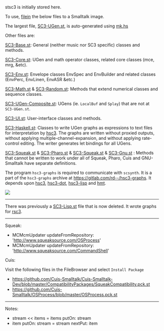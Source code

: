 stsc3 is initially stored here.

To use, [filein](http://wiki.squeak.org/squeak/1105) the below files to a Smalltalk image.

The largest file, [SC3-UGen.st](?t=stsc3&e=st/SC3-UGen.st), is auto-generated
using [mk.hs](?t=stsc3&e=hs/mk.hs)

Other files are:

[SC3-Base.st](?t=stsc3&e=st/SC3-Base.st):
General (neither music nor SC3 specific) classes and methods.

[SC3-Core.st](?t=stsc3&e=st/SC3-Core.st):
UGen and math operator classes, related core classes (mce, mrg, &etc).

[SC3-Env.st](?t=stsc3&e=st/SC3-Env.st):
Envelope classes EnvSpec and EnvBuilder and related classes (EnvPerc, EnvLinen, EnvASR &etc.)

[SC3-Math.st](?t=stsc3&e=st/SC3-Math.st) &
[SC3-Random.st](?t=stsc3&e=st/SC3-Random.st):
Methods that extend numerical classes and sequence classes.

[SC3-UGen-Composite.st](?t=stsc3&e=st/SC3-UGen-Composite.st):
UGens (ie. `LocalBuf` and `Splay`) that are not at `SC3-UGen.st`.

[SC3-UI.st](?t=stsc3&e=st/SC3-UI.st):
User-interface classes and methods.

[SC3-Haskell.st](?t=stsc3&e=st/SC3-Haskell.st):
Classes to write UGen graphs as expressions to text files for
interpretation by [hsc3](?t=hsc3).  The graphs are
written without proxied outputs, without applying
multiple-channel-expansion, and without applying rate-control editing.
The writer generates let bindings for all UGens.

[SC3-Squeak.st](?t=stsc3&e=st/SC3-Squeak.st) &
[SC3-Pharo.st](?t=stsc3&e=st/SC3-Pharo.st) &
[SC3-Squeak.st](?t=stsc3&e=st/SC3-Squeak.st) &
[SC3-Gnu.st](?t=stsc3&e=st/SC3-Gnu.st) :
Methods that cannot be written to work under all of Squeak, Pharo, Cuis and GNU-Smalltalk
have separate definitions.

The program `hsc3-graphs` is required to communicate with `scsynth`.
It is a part of the `hsc3-graphs` archive at <https://gitlab.com/rd--/hsc3-graphs>.
It depends upon [hsc3](https://hackage.haskell.org/package/hsc3),
[hsc3-dot](https://gitlab.com/rd--/hsc3-dot),
[hsc3-lisp](https://gitlab.com/rd--/hsc3-lisp) and
[hmt](https://gitlab.com/rd--/hmt).

![](sw/stsc3/lib/png/squeak-mouse.png)

* * *

There was previously a [SC3-Lisp.st](?t=stsc3&e=st/SC3-Lisp.st) file that is now deleted.
It wrote graphs for [rsc3](?t=rsc3).

* * *

Squeak:

- MCMcmUpdater updateFromRepository: 'http://www.squeaksource.com/OSProcess'
- MCMcmUpdater updateFromRepository: 'http://www.squeaksource.com/CommandShell'

Cuis:

Visit the following files in the FileBrowser and select `Install Package`

- https://github.com/Cuis-Smalltalk/Cuis-Smalltalk-Dev/blob/master/CompatibilityPackages/SqueakCompatibility.pck.st
- https://github.com/Cuis-Smalltalk/OSProcess/blob/master/OSProcess.pck.st

* * *

Notes:

- stream << items      =   items putOn: stream
- item putOn: stream   =   stream nextPut: item
